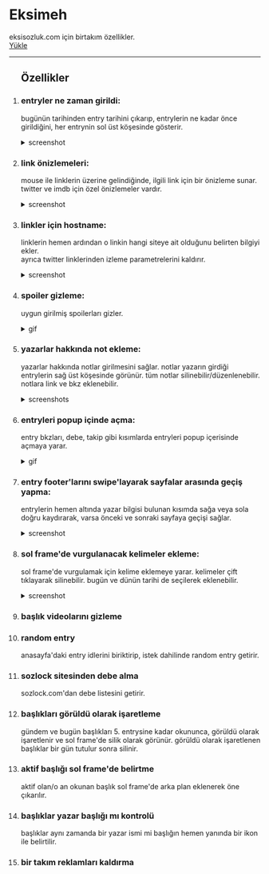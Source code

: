 # Eksimeh
eksisozluk.com için birtakım özellikler.<br>
[Yükle](https://github.com/mortyobnoxious/Eksimeh/raw/main/eksimeh.user.js)

<hr>
<ol>
<h2>Özellikler</h2>
<li><h3>entryler ne zaman girildi:</h3></li>
  <p>
  bugünün tarihinden entry tarihini çıkarıp, entrylerin ne kadar önce girildiğini, her entrynin sol üst köşesinde gösterir.
  </p>
<details>
  <summary>screenshot</summary>
  <img src="https://user-images.githubusercontent.com/42044258/210153967-4dee2226-832d-4b2b-9795-6b414b150af4.png"/>
</details>

<li><h3>link önizlemeleri:</h3></li>
  <p>
  mouse ile linklerin üzerine gelindiğinde, ilgili link için bir önizleme sunar.<br>
  twitter ve imdb için özel önizlemeler vardır.
  </p>
<details>
  <summary>screenshot</summary>
  <img src="https://user-images.githubusercontent.com/42044258/210153021-8fb3c395-5d08-49ca-bdf7-0cc90d653562.png"/>
</details>

<li><h3>linkler için hostname:</h3></li>
  <p>
  linklerin hemen ardından o linkin hangi siteye ait olduğunu belirten bilgiyi ekler.<br/>
  ayrıca twitter linklerinden izleme parametrelerini kaldırır.
  </p>
<details>
  <summary>screenshot</summary>
  <img src="https://user-images.githubusercontent.com/42044258/210153535-9f2686c5-e3c3-4fbc-b596-2a2d2f8b0984.png"/>
</details>

<li><h3>spoiler gizleme:</h3></li>
  <p>
  uygun girilmiş spoilerları gizler.
  </p>
<details>
  <summary>gif</summary>
  <img src="https://user-images.githubusercontent.com/42044258/211959549-897174d3-083f-4303-b869-10fc4c339428.gif"/>
</details>

<li><h3>yazarlar hakkında not ekleme:</h3></li>
  <p>
  yazarlar hakkında notlar girilmesini sağlar. notlar yazarın girdiği entrylerin sağ üst köşesinde görünür. tüm notlar silinebilir/düzenlenebilir.
  notlara link ve bkz eklenebilir.
  </p>
<details>
  <summary>screenshots</summary>
  <img src="https://user-images.githubusercontent.com/42044258/211959702-aec2b4a1-c41a-4799-acae-35b08ceca2f0.png"/>
  <img src="https://user-images.githubusercontent.com/42044258/211959794-9618b6c0-210c-4b8f-b52c-09b46b6835a7.png"/>
</details>

<li><h3>entryleri popup içinde açma:</h3></li>
  <p>
  entry bkzları, debe, takip gibi kısımlarda entryleri popup içerisinde açmaya yarar.
  </p>
<details>
  <summary>gif</summary>
  <img src="https://user-images.githubusercontent.com/42044258/212936286-9528c591-2415-456f-8ae4-00af4fc5eb1f.gif"/>
</details>

<li><h3>entry footer'larını swipe'layarak sayfalar arasında geçiş yapma:</h3></li>
  <p>
  entrylerin hemen altında yazar bilgisi bulunan kısımda sağa veya sola doğru kaydırarak, varsa önceki ve sonraki sayfaya geçişi sağlar.
  </p>
<details>
  <summary>screenshot</summary>
  <img src="https://user-images.githubusercontent.com/42044258/212937504-a118747c-1a53-49fc-aa62-2b7b3279becc.png"/>
</details>

<li><h3>sol frame'de vurgulanacak kelimeler ekleme:</h3></li>
  <p>
  sol frame'de vurgulamak için kelime eklemeye yarar. kelimeler çift tıklayarak silinebilir. bugün ve dünün tarihi de seçilerek eklenebilir.
  </p>
<details>
  <summary>screenshot</summary>
  <img src="https://user-images.githubusercontent.com/42044258/213500273-ded77128-b423-4ae0-baf5-42d1d235c021.png"/>
  
</details>

<li><h3>başlık videolarını gizleme</h3></li>

<li><h3>random entry</h3></li>
<p>
anasayfa'daki entry idlerini biriktirip, istek dahilinde random entry getirir.
</p>

<li><h3>sozlock sitesinden debe alma</h3></li>
<p>
sozlock.com'dan debe listesini getirir.
</p>

<li><h3>başlıkları görüldü olarak işaretleme</h3></li>
<p>
gündem ve bugün başlıkları 5. entrysine kadar okununca, görüldü olarak işaretlenir ve sol frame'de silik olarak görünür. görüldü olarak işaretlenen başlıklar bir gün tutulur sonra silinir.
</p>

<li><h3>aktif başlığı sol frame'de belirtme</h3></li>
<p>
aktif olan/o an okunan başlık sol frame'de arka plan eklenerek öne çıkarılır.
</p>

<li><h3>başlıklar yazar başlığı mı kontrolü</h3></li>
<p>
başlıklar aynı zamanda bir yazar ismi mi başlığın hemen yanında bir ikon ile belirtilir.
</p>

<li><h3>bir takım reklamları kaldırma</h3></li>

<ol>

